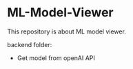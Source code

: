 # ML-Model-Viewer
This repository is about ML model viewer.

backend folder: 
- Get model from openAI API 
